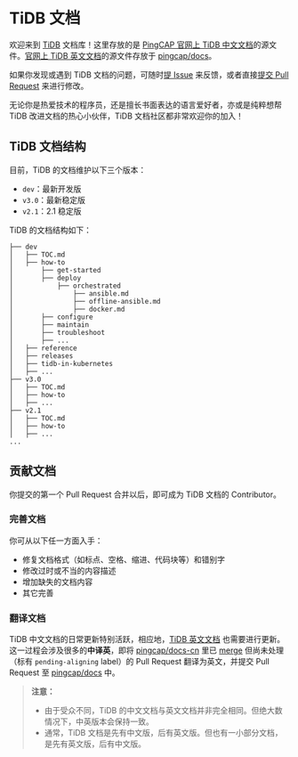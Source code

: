 # TiDB 文档

欢迎来到 [TiDB](https://github.com/pingcap/tidb) 文档库！这里存放的是 [PingCAP 官网上 TiDB 中文文档](https://pingcap.com/docs-cn/)的源文件。[官网上 TiDB 英文文档](https://pingcap.com/docs/)的源文件存放于 [pingcap/docs](https://github.com/pingcap/docs)。

如果你发现或遇到 TiDB 文档的问题，可随时[提 Issue](https://github.com/pingcap/docs-cn/issues/new/choose) 来反馈，或者直接[提交 Pull Request](/CONTRIBUTING.md#pull-request-提交流程) 来进行修改。

无论你是热爱技术的程序员，还是擅长书面表达的语言爱好者，亦或是纯粹想帮 TiDB 改进文档的热心小伙伴，TiDB 文档社区都非常欢迎你的加入！

## TiDB 文档结构

目前，TiDB 的文档维护以下三个版本：

- `dev`：最新开发版
- `v3.0`：最新稳定版
- `v2.1`：2.1 稳定版

TiDB 的文档结构如下：

```
├── dev
│   ├── TOC.md
│   ├── how-to
│       ├── get-started
│       ├── deploy
│           ├── orchestrated
│               ├── ansible.md
│               ├── offline-ansible.md
│               ├── docker.md
│       ├── configure
│       ├── maintain
│       ├── troubleshoot
│       ├── ...
│   ├── reference
│   ├── releases
│   ├── tidb-in-kubernetes
│   ├── ...
├── v3.0
│   ├── TOC.md
│   ├── how-to
│   ├── ...
├── v2.1
│   ├── TOC.md
│   ├── how-to
│   ├── ...
...
```

## 贡献文档

你提交的第一个 Pull Request 合并以后，即可成为 TiDB 文档的 Contributor。

### 完善文档

你可从以下任一方面入手：

- 修复文档格式（如标点、空格、缩进、代码块等）和错别字
- 修改过时或不当的内容描述
- 增加缺失的文档内容
- 其它完善

### 翻译文档

TiDB 中文文档的日常更新特别活跃，相应地，[TiDB 英文文档](https://pingcap.com/docs/) 也需要进行更新。这一过程会涉及很多的**中译英**，即将 [pingcap/docs-cn](https://github.com/pingcap/docs) 里已 [merge](https://help.github.com/en/github/collaborating-with-issues-and-pull-requests/merging-a-pull-request) 但尚未处理（标有 `pending-aligning` label）的 Pull Request 翻译为英文，并提交 Pull Request 至 [pingcap/docs](https://github.com/pingcap/docs) 中。

> **注意：**
>
> - 由于受众不同，TiDB 的中文文档与英文文档并非完全相同。但绝大数情况下，中英版本会保持一致。
> - 通常，TiDB 文档是先有中文版，后有英文版。但也有一小部分文档，是先有英文版，后有中文版。
